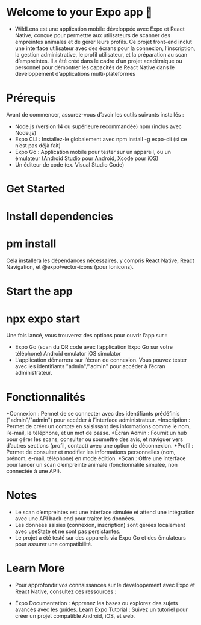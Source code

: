 # Welcome to your Expo app 👋
* WildLens est une application mobile développée avec Expo et React Native, conçue pour permettre aux utilisateurs de scanner des empreintes animales et de gérer leurs profils. Ce projet front-end inclut une interface utilisateur avec des écrans pour la connexion, l’inscription, la gestion administrative, le profil utilisateur, et la préparation au scan d’empreintes. Il a été créé dans le cadre d’un projet académique ou personnel pour démontrer les capacités de React Native dans le développement d’applications multi-plateformes




# Prérequis
Avant de commencer, assurez-vous d’avoir les outils suivants installés :

* Node.js (version 14 ou supérieure recommandée)
npm (inclus avec Node.js)
* Expo CLI : Installez-le globalement avec npm install -g expo-cli (si ce n’est pas déjà fait)
* Expo Go : Application mobile pour tester sur un appareil, ou un émulateur (Android Studio pour Android, Xcode pour iOS)
* Un éditeur de code (ex. Visual Studio Code)

# Get Started
# Install dependencies

# pm install
Cela installera les dépendances nécessaires, y compris React Native, React Navigation, et @expo/vector-icons (pour Ionicons).


# Start the app

# npx expo start
Une fois lancé, vous trouverez des options pour ouvrir l’app sur :

* Expo Go (scan du QR code avec l’application Expo Go sur votre téléphone)
Android emulator
iOS simulator
* L’application démarrera sur l’écran de connexion. Vous pouvez tester avec les identifiants "admin"/"admin" pour accéder à l’écran administrateur.

# Fonctionnalités
 *Connexion : Permet de se connecter avec des identifiants prédéfinis ("admin"/"admin") pour accéder à l’interface administrateur.
 *Inscription : Permet de créer un compte en saisissant des informations comme le nom, l’e-mail, le téléphone, et un mot de passe.
*Écran Admin : Fournit un hub pour gérer les scans, consulter ou soumettre des avis, et naviguer vers d’autres sections (profil, contact) avec une option de déconnexion.
 *Profil : Permet de consulter et modifier les informations personnelles (nom, prénom, e-mail, téléphone) en mode édition.
*Scan : Offre une interface pour lancer un scan d’empreinte animale (fonctionnalité simulée, non connectée à une API).



# Notes
* Le scan d’empreintes est une interface simulée et attend une intégration avec une API back-end pour traiter les données.
* Les données saisies (connexion, inscription) sont gérées localement avec useState et ne sont pas persistantes.
* Le projet a été testé sur des appareils via Expo Go et des émulateurs pour assurer une compatibilité.


# Learn More
* Pour approfondir vos connaissances sur le développement avec Expo et React Native, consultez ces ressources :

* Expo Documentation : Apprenez les bases ou explorez des sujets avancés avec les guides.
Learn Expo Tutorial : Suivez un tutoriel pour créer un projet compatible Android, iOS, et web.
